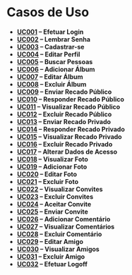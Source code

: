 # Casos de Uso #

  * **[UC001](UC001.md) – Efetuar Login**
  * **[UC002](UC002.md) – Lembrar Senha**
  * **[UC003](UC003.md) – Cadastrar-se**
  * **[UC004](UC004.md) – Editar Perfil**
  * **[UC005](UC005.md) – Buscar Pessoas**
  * **[UC006](UC006.md) – Adicionar Álbum**
  * **[UC007](UC007.md) – Editar Álbum**
  * **[UC008](UC008.md) – Excluir Álbum**
  * **[UC009](UC009.md) – Enviar Recado Público**
  * **[UC010](UC010.md) – Responder Recado Público**
  * **[UC011](UC011.md) – Visualizar Recado Público**
  * **[UC012](UC012.md) – Excluir Recado Público**
  * **[UC013](UC013.md) – Enviar Recado Privado**
  * **[UC014](UC014.md) – Responder Recado Privado**
  * **[UC015](UC015.md) – Visualizar Recado Privado**
  * **[UC016](UC016.md) – Excluir Recado Privado**
  * **[UC017](UC017.md) – Alterar Dados de Acesso**
  * **[UC018](UC018.md) – Visualizar Foto**
  * **[UC019](UC019.md) – Adicionar Foto**
  * **[UC020](UC020.md) – Editar Foto**
  * **[UC021](UC021.md) – Excluir Foto**
  * **[UC022](UC022.md) – Visualizar Convites**
  * **[UC023](UC023.md) – Excluir Convites**
  * **[UC024](UC024.md) – Aceitar Convite**
  * **[UC025](UC025.md) – Enviar Convite**
  * **[UC026](UC026.md) – Adicionar Comentário**
  * **[UC027](UC027.md) – Visualizar Comentários**
  * **[UC028](UC028.md) – Excluir Comentário**
  * **[UC029](UC029.md) – Editar Amigo**
  * **[UC030](UC030.md) – Visualizar Amigos**
  * **[UC031](UC031.md) – Excluir Amigo**
  * **[UC032](UC032.md) – Efetuar Logoff**